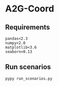 # A2G-Coord


## Requirements

```
pandas<2.3
numpy<2.0
matplotlib<3.6
seaborn<0.13
```

## Run scenarios

```python
pypy run_scenarios.py
```


